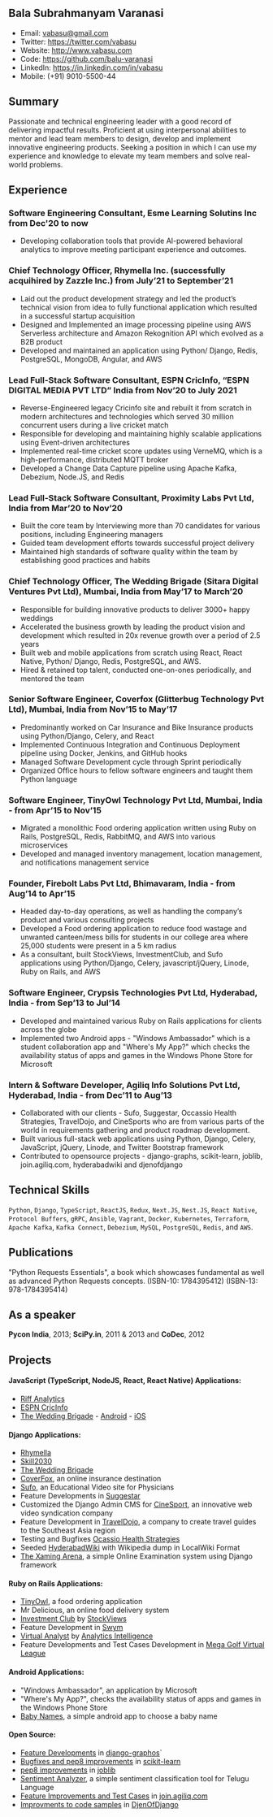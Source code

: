 Bala Subrahmanyam Varanasi
--------------------------
* Email: vabasu@gmail.com
* Twitter: https://twitter.com/vabasu
* Website: http://www.vabasu.com
* Code: https://github.com/balu-varanasi
* LinkedIn: https://in.linkedin.com/in/vabasu
* Mobile: (+91) 9010-5500-44

Summary
-------
Passionate and technical engineering leader with a good record of delivering impactful results. Proficient at using interpersonal abilities to mentor and lead team members to design, develop and implement innovative engineering products. Seeking a position in which I can use my experience and knowledge to elevate my team members and solve real-world problems.

Experience
----------

### Software Engineering Consultant, Esme Learning Solutins Inc from Dec'20 to now
- Developing collaboration tools that provide AI-powered behavioral analytics to improve meeting participant experience and outcomes.

### Chief Technology Officer, Rhymella Inc. (successfully acquihired by Zazzle Inc.) from July’21 to September’21

- Laid out the product development strategy and led the product’s technical vision from idea to fully functional application which resulted in a successful startup acquisition
- Designed and Implemented an image processing pipeline using AWS Serverless architecture and Amazon Rekognition API which evolved as a B2B product
- Developed and maintained an application  using Python/ Django, Redis, PostgreSQL, MongoDB, Angular, and AWS


### Lead Full-Stack Software Consultant, ESPN CricInfo, “ESPN DIGITAL MEDIA PVT LTD” India from Nov’20 to July 2021

- Reverse-Engineered legacy Cricinfo site and rebuilt it from scratch in modern architectures and technologies which served 30 million concurrent users during a live cricket match
- Responsible for developing and maintaining highly scalable applications using Event-driven architectures
- Implemented real-time cricket score updates using VerneMQ, which is a high-performance, distributed MQTT broker
- Developed a Change Data Capture pipeline using Apache Kafka, Debezium, Node.JS, and Redis


### Lead Full-Stack Software Consultant, Proximity Labs Pvt Ltd, India from Mar’20 to Nov’20

- Built the core team by Interviewing more than 70 candidates for various positions, including Engineering managers
- Guided team development efforts towards successful project delivery
- Maintained high standards of software quality within the team by establishing good practices and habits


### Chief Technology Officer, The Wedding Brigade (Sitara Digital Ventures Pvt Ltd), Mumbai, India from May’17 to March’20

- Responsible for building innovative products to deliver 3000+ happy weddings
- Accelerated the business growth by leading the product vision and development which resulted in 20x revenue growth over a period of 2.5 years
- Built web and mobile applications from scratch using React, React Native, Python/ Django, Redis, PostgreSQL, and AWS.
- Hired & retained top talent, conducted one-on-ones periodically, and mentored the team


### Senior Software Engineer, Coverfox (Glitterbug Technology Pvt Ltd), Mumbai, India from Nov’15 to May’17

- Predominantly worked on Car Insurance and Bike Insurance products using Python/Django, Celery, and React
- Implemented Continuous Integration and Continuous Deployment pipeline using Docker, Jenkins, and GitHub hooks
- Managed Software Development cycle through Sprint periodically
- Organized Office hours to fellow software engineers and taught them Python language


### Software Engineer, TinyOwl Technology Pvt Ltd, Mumbai, India - from Apr’15 to Nov’15

- Migrated a monolithic Food ordering application written using Ruby on Rails, PostgreSQL, Redis, RabbitMQ, and AWS into various microservices
- Developed and managed inventory management, location management, and notifications management service


### Founder, Firebolt Labs Pvt Ltd, Bhimavaram, India - from Aug’14 to Apr’15

- Headed day-to-day operations, as well as handling the company’s product and various consulting projects
- Developed a Food ordering application to reduce food wastage and unwanted canteen/mess bills for students in our college area where 25,000 students were present in a 5 km radius
- As a consultant, built StockViews, InvestmentClub, and Sufo applications using Python/Django, Celery, javascript/jQuery, Linode, Ruby on Rails, and AWS

### Software Engineer, Crypsis Technologies Pvt Ltd, Hyderabad, India - from Sep’13 to Jul’14

- Developed and maintained various Ruby on Rails applications for clients across the globe
- Implemented two Android apps - "Windows Ambassador" which is a student collaboration app and "Where's My App?" which checks the availability status of apps and games in the Windows Phone Store for Microsoft


### Intern & Software Developer, Agiliq Info Solutions Pvt Ltd, Hyderabad, India - from Dec’11 to Aug’13

- Collaborated with our clients - Sufo, Suggestar, Occassio Health Strategies, TravelDojo, and CineSports who are from various parts of the world in requirements gathering and product roadmap development.
- Built various full-stack web applications using Python, Django, Celery, JavaScript, jQuery, Linode, and Twitter Bootstrap framework
- Contributed to opensource projects - django-graphs, scikit-learn, joblib, join.agiliq.com, hyderabadwiki and djenofdjango


Technical Skills
----------------
`Python`, `Django`, `TypeScript`, `ReactJS`, `Redux`, `Next.JS`, `Nest.JS`, `React Native`, `Protocol Buffers`, `gRPC`, `Ansible`, `Vagrant`, `Docker`, `Kubernetes`, `Terraform`, `Apache Kafka`, `Kafka Connect`, `Debezium`, `MySQL`, `PostgreSQL`, `Redis`, and `AWS`.

Publications
------------
"Python Requests Essentials", a book which showcases fundamental as well as advanced Python Requests concepts. (ISBN-10: 1784395412) (ISBN-13: 978-1784395414)

As a speaker
------------
**Pycon India**, 2013; **SciPy.in**, 2011 & 2013 and **CoDec**, 2012

Projects
--------

#### JavaScript (TypeScript, NodeJS, React, React Native) Applications:

- [Riff Analytics](https://riffanalytics.ai/)
- [ESPN CricInfo](https://www.espncricinfo.com/)
- [The Wedding Brigade](https://www.crunchbase.com/organization/indear) - [Android](https://play.google.com/store/apps/details?id=com.twbnative&hl=en_IN&gl=US) - [iOS](https://apps.apple.com/us/app/the-wedding-brigade/id1482527336)

#### Django Applications:

- [Rhymella](https://rhymella.com/)
- [Skill2030](https://www.skill2030.com/)
- [The Wedding Brigade](https://www.theweddingbrigade.com/)
- [CoverFox](https://www.coverfox.com/), an online insurance destination
- [Sufo](https://sufo.org), an Educational Video site for Physicians
- Feature Developments in [Suggestar](http://www.suggestar.com/)
- Customized the Django Admin CMS for [CineSport](http://www.cinesport.com/), an innovative web video syndication company
- Feature Development in [TravelDojo](http://www.traveldojo.com/), a company to create travel guides to the Southeast Asia region
- Testing and Bugfixes [Ocassio Health Strategies](https://www.occasiohealth.org/)
- Seeded [HyderabadWiki](http://hyderabadwiki.com/) with Wikipedia dump in LocalWiki Format
- [The Xaming Arena](https://github.com/Balu-Varanasi/The_Xaming_Arena), a simple Online Examination system using Django framework

#### Ruby on Rails Applications:

- [TinyOwl](http://tinyowl.com), a food ordering application
- Mr Delicious, an online food delivery system
- [Investment Club](http://investmentclub.stockviews.com/) by [StockViews](http://www.stockviews.com/)
- Feature Development in [Swym](http://swym.it/)
- [Virtual Analyst](http://myvirtualanalyst.com/) by [Analytics Intelligence](http://analyticsintelligence.com/)
- Feature Developments and Test Cases Development in [Mega Golf Virtual League](http://dev.megagolfvirtualleague.com/)

#### Android Applications:

- "Windows Ambassador", an application by Microsoft
- "Where's My App?", checks the availability status of apps and games in the Windows Phone Store
- [Baby Names](https://github.com/Balu-Varanasi/BabyNamesApp), a simple android app to choose a baby name

#### Open Source:

- [Feature Developments](https://github.com/agiliq/django-graphos/commits?author=Balu-Varanasi) in [django-graphos](https://github.com/agiliq/django-graphos)`
- [Bugfixes and pep8 improvements](https://github.com/scikit-learn/scikit-learn/commits?author=Balu-Varanasi) in [scikit-learn](http://scikit-learn.org/)
- [pep8 improvements](https://github.com/joblib/joblib/commits?author=Balu-Varanasi) in [joblib](http://packages.python.org/joblib/)
- [Sentiment Analyzer](https://github.com/Balu-Varanasi/sentiment-analyzer), a simple sentiment classification tool for Telugu Language
- [Feature Improvements and Test Cases](https://github.com/agiliq/join.agiliq.com/commits?author=Balu-Varanasi) in [join.agiliq.com](https://github.com/agiliq/join.agiliq.com/)
- [Improvments to code samples](https://github.com/agiliq/djenofdjango/commits?author=Balu-Varanasi) in [DjenOfDjango](http://agiliq.com/books/djenofdjango)

